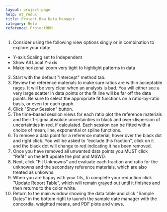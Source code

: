 ```yaml
---
layout: project-page
help: et_redux
title: Project Raw Data Manager
category: Help
reference: ProjectRDM
---
```


1. Consider using the following view options singly or in combination to explore your data:
  * Y-axis Scaling set to Independent
  * Show All Local Y-axis
  * Make horizonal zoom very tight to highlight patterns in data
2. Start with the default "Intercept" method tab.
3. Review the reference materials to make sure ratios are within acceptable rages. It will be very clear when an analysis is bad. You will either see a very large scatter in data points or the fit line will be far off the data points.  Be sure to select the appropriate fit functions on a ratio-by-ratio basis, or even for each graph.
4. Click "Show Session" button.
5. The time-based session views for each ratio plot the reference materials and their 1-sigma absolute uncertainties in black and over-dispersion of uncertainties in red, if calculated. Each session can be fitted with a choice of mean, line, exponential or spline functions.
6. To remove a data point for a reference material, hover over the black dot and right click. You will be asked to “exclude this fraction", click on it and the black dot will change to red indicating it has been removed.
7. Once you have removed all unwanted data points you MUST click "Refit" on the left update the plot and MSWD.
8. Next, click "Fit Unknowns" and evaluate each fraction and ratio for the unknowns and the secondary reference materials, which are also treated as unkowns.
9. When you are happy with your fits, to complete your reduction click "Update Report Table", which will remain grayed out until it finishes and then returns to the color white.
10. Return to the main window showing the data table and click "Sample Dates" in the bottom right to launch the sample date manager with the concordia, weighted means, and PDF plots and views.
